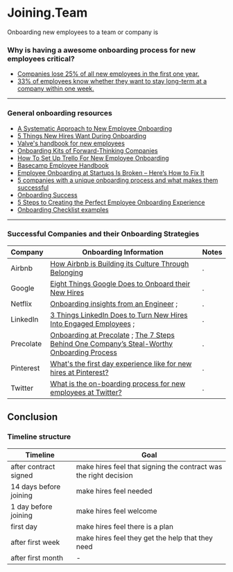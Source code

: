 # Joining.Team


Onboarding new employees to a team or company is


### Why is having a awesome onboarding process for new employees critical?

- [Companies lose 25% of all new employees in the first one year.](https://blog.capabiliti.co/employee-onboarding-facebook-google-apple/)
- [33% of employees know whether they want to stay long-term at a company within one week. ](https://learning.linkedin.com/elearning-solutions-guides/leverage-learning-to-onboard-top-talent)

---

### General onboarding resources

- [A Systematic Approach to New Employee Onboarding](https://activecollab.com/blog/growth/systematic-approach-to-new-employee-onboarding)
- [5 Things New Hires Want During Onboarding](https://business.linkedin.com/talent-solutions/blog/onboarding/2017/5-things-new-hires-want-during-onboarding)
- [Valve's handbook for new employees](http://www.valvesoftware.com/company/Valve_Handbook_LowRes.pdf)
- [Onboarding Kits of Forward-Thinking Companies](https://wispapp.com/blog/2016/11/04/onboarding-kits-of-forward-thinking-companies/)
- [How To Set Up Trello For New Employee Onboarding](https://blog.trello.com/new-employee-onboarding-best-practices-for-new-hires)
- [Basecamp Employee Handbook](https://github.com/basecamp/handbook)
- [Employee Onboarding at Startups Is Broken – Here’s How to Fix It](http://firstround.com/review/Employee-Onboarding-at-Startups-Is-Broken-Heres-How-to-Fix-It/)
- [5 companies with a unique onboarding process and what makes them successful](https://zipschedules.com/5-companies-unique-onboarding-process-makes-successful.html)
- [Onboarding Success](https://newtohr.com/onboarding-success/)
- [5 Steps to Creating the Perfect Employee Onboarding Experience](https://www.huffingtonpost.com/gregory-ciotti/6-steps-to-creating-the-p_b_11208100.html)
- [Onboarding Checklist examples](https://www.pinterest.com/pin/297870962828518662/)


---

### Successful Companies and their Onboarding Strategies

Company | Onboarding Information | Notes
--- | --- | ---
Airbnb | [How Airbnb is Building its Culture Through Belonging](https://blog.cultureamp.com/how-airbnb-is-building-its-culture-through-belonging) | .
Google | [Eight Things Google Does to Onboard their New Hires](https://blog.obie.ai/eight-things-google-does-to-onboard-their-new-hires-1faeda42153f) | .
Netflix | [Onboarding insights from an Engineer](https://blog.obie.ai/eight-things-google-does-to-onboard-their-new-hires-1faeda42153f) ; | .
LinkedIn | [3 Things LinkedIn Does to Turn New Hires Into Engaged Employees](https://business.linkedin.com/talent-solutions/blog/onboarding/2016/3-things-linkedin-does-during-onboarding-to-turn-new-hires-into-engaged-employees) ; | .
Precolate | [Onboarding at Precolate](https://blog.percolate.com/2014/04/onboarding-at-percolate/) ; [The 7 Steps Behind One Company’s Steal-Worthy Onboarding Process](https://business.linkedin.com/talent-solutions/blog/onboarding/2016/the-7-steps-behind-one-companys-steal-worthy-onboarding-process)| .
Pinterest | [What's the first day experience like for new hires at Pinterest?](https://www.quora.com/Whats-the-first-day-experience-like-for-new-hires-at-Pinterest?__hstc=101466014.94f0531adf1de0d0619fb2d58942a023.1479811623594.1480532378172.1480535177246.4&__hssc=101466014.1.1480535177246&__hsfp=1615075144)| .
Twitter | [What is the on-boarding process for new employees at Twitter?](https://www.quora.com/What-is-the-on-boarding-process-for-new-employees-at-Twitter/answer/Alex-McCauley?__hstc=101466014.94f0531adf1de0d0619fb2d58942a023.1479811623594.1479811623594.1480516632408.2&__hssc=101466014.1.1480516632408&__hsfp=1615075144)| .


## Conclusion

### Timeline structure

Timeline | Goal
--- | ---
after contract signed | make hires feel that signing the contract was the right decision
14 days before joining | make hires feel needed
1 day before joining | make hires feel welcome
first day | make hires feel there is a plan
after first week | make hires feel they get the help that they need
after first month | -
